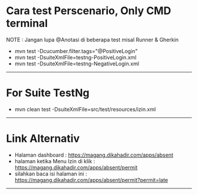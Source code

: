 # Cara test Perscenario, Only CMD terminal
NOTE : Jangan lupa @Anotasi di beberapa test misal Runner & Gherkin

- mvn test -Dcucumber.filter.tags="@PositiveLogin"
- mvn test -DsuiteXmlFile=testng-PositiveLogin.xml
- mvn test -DsuiteXmlFile=testng-NegativeLogin.xml
----------------------------------------------------------
# For Suite TestNg
- mvn clean test -DsuiteXmlFile=src/test/resources/izin.xml
-------------------------------------------------------------------------
# Link Alternativ
- Halaman dashboard : https://magang.dikahadir.com/apps/absent
- halaman ketika Menu Izin di klik : https://magang.dikahadir.com/apps/absent/permit
- silahkan baca isi halaman ini : https://magang.dikahadir.com/apps/absent/permit?permit=late
-------------------------------------------------------------------------------------------------
